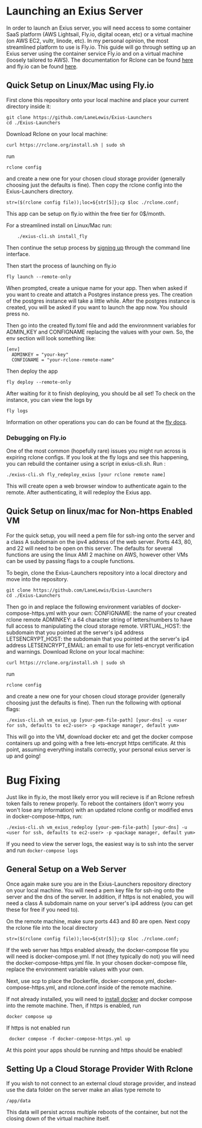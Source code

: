# Launching an Exius Server
In order to launch an Exius server, you will need access to some container SaaS platform (AWS Lightsail, Fly.io, digital ocean, etc) or a virtual machine (on AWS EC2, vultr, linode, etc). In my personal opinion, the most streamlined platform to use is Fly.io. This guide will go through setting up an Exius server using the container service Fly.io and on a virtual machine (loosely tailored to AWS). The documentation for Rclone can be found [here](https://rclone.org/install/) and fly.io can be found [here](https://fly.io/docs/getting-started/installing-flyctl/).

## Quick Setup on Linux/Mac using Fly.io
First clone this repository onto your local machine and place your current
directory inside it:
```shell
git clone https://github.com/LaneLewis/Exius-Launchers
cd ./Exius-Launchers
```
Download Rclone on your local machine:
```shell
curl https://rclone.org/install.sh | sudo sh
```
run
```shell
rclone config
```
and create a new one for your chosen cloud storage provider (generally choosing just the defaults is fine).
Then copy the rclone config into the Exius-Launchers directory.
```shell
str=($(rclone config file));loc=${str[5]};cp $loc ./rclone.conf;
```
This app can be setup on fly.io within the free tier for 0$/month.

For a streamlined install on Linux/Mac run:
```shell
    ./exius-cli.sh install_fly
```
Then continue the setup process by [signing up](https://fly.io/docs/getting-started/log-in-to-fly/) through the command line interface.

Then start the process of launching on fly.io
```shell
fly launch --remote-only
```

When prompted, create a unique name for your app. Then when asked if you want to create and attatch a Postgres instance press yes. The creation of the postgres instance will take a little while. After the postgres instance is created, you will be asked if you want to launch the app now. You should press no.

Then go into the created fly.toml file and add the environmnent variables for ADMIN_KEY and CONFIGNAME replacing the values with your own. So, the env section will look something like:
```
[env]
  ADMINKEY = "your-key"
  CONFIGNAME = "your-rclone-remote-name"
```

Then deploy the app
```shell
fly deploy --remote-only
```

After waiting for it to finish deploying, you should be all set! To check on the instance, you can view the logs by 
```shell
fly logs
```
Information on other operations you can do can be found at the [fly docs](https://fly.io/docs/flyctl/).
### Debugging on Fly.io
One of the most common (hopefully rare) issues you might run across is expiring rclone configs. If you look at the fly logs and see this happening, you can rebuild the container using a script in exius-cli.sh. Run :
```shell
./exius-cli.sh fly_redeploy_exius [your rclone remote name]
```
This will create open a web browser window to authenticate again to the remote. After authenticating, it will redeploy the Exius app.

## Quick Setup on linux/mac for Non-https Enabled VM
For the quick setup, you will need a pem file for ssh-ing onto the server and a class A subdomain on the ipv4 address of the web server. Ports 443, 80, and 22 will need to be open on this server. The defaults for several functions are using the linux AMI 2 machine on AWS, however other VMs can be used by passing flags to a couple functions.

To begin, clone the Exius-Launchers repository into a local directory and move into the repository.
```shell
git clone https://github.com/LaneLewis/Exius-Launchers
cd ./Exius-Launchers
```
Then go in and replace the following environment variables of docker-compose-https.yml with your own:
    CONFIGNAME: the name of your created rclone remote
    ADMINKEY: a 64 character string of letters/numbers to have full access to manipulating the cloud storage remote.
    VIRTUAL_HOST: the subdomain that you pointed at the server's ip4 address
    LETSENCRYPT_HOST: the subdomain that you pointed at the server's ip4 address
    LETSENCRYPT_EMAIL: an email to use for lets-encrypt verification and warnings.
Download Rclone on your local machine:
```shell
curl https://rclone.org/install.sh | sudo sh
```
run
```shell
rclone config
```
and create a new one for your chosen cloud storage provider (generally choosing just the defaults is fine). Then run the following with optional flags:
```shell
./exius-cli.sh vm_exius_up [your-pem-file-path] [your-dns] -u <user for ssh, defaults to ec2-user> -p <package manager, default yum>
```
This will go into the VM, download docker etc and get the docker compose containers up and going with a free lets-encrypt https certificate. At this point, assuming everything installs correctly, your personal exius server is up and going! 
# Bug Fixing
Just like in fly.io, the most likely error you will recieve is if an Rclone refresh token fails to renew properly. To reboot the containers (don't worry you won't lose any information) with an updated rclone config or modified envs in docker-compose-https, run:
```shell
./exius-cli.sh vm_exius_redeploy [your-pem-file-path] [your-dns] -u <user for ssh, defaults to ec2-user> -p <package manager, default yum>
```
If you need to view the server logs, the easiest way is to ssh into the server and run 
```docker-compose logs```

## General Setup on a Web Server
Once again make sure you are in the Exius-Launchers repository directory on your local machine. You will need a pem key file for ssh-ing onto the server and the dns of the server. In addition, if https is not enabled, you will need a class A subdomain name on your server's ip4 address (you can get these for free if you need to).

On the remote machine, make sure ports 443 and 80 are open. Next copy the rclone file into the local directory
```shell
str=($(rclone config file));loc=${str[5]};cp $loc ./rclone.conf;
```
If the web server has https enabled already, the docker-compose file you will need is docker-compose.yml. If not (they typically do not) you will need the docker-compose-https.yml file. In your chosen docker-compose file, replace the environment variable values with your own.

Next, use scp to place the Dockerfile, docker-compose.yml, docker-compose-https.yml, and rclone.conf inside of the remote machine.

If not already installed, you will need to [install docker](https://docs.docker.com/engine/install/ubuntu/) and docker compose into the remote machine. 
Then, if https is enabled, run 
```shell
docker compose up
 ```

If https is not enabled run 
```shell
 docker compose -f docker-compose-https.yml up
 ```

At this point your apps should be running and https should be enabled!

## Setting Up a Cloud Storage Provider With Rclone
If you wish to not connect to an external cloud storage provider, and instead use the data folder on the server make an alias type remote to 
```
/app/data
```
This data will persist across multiple reboots of the container, but not the closing down of the virtual machine itself. 
